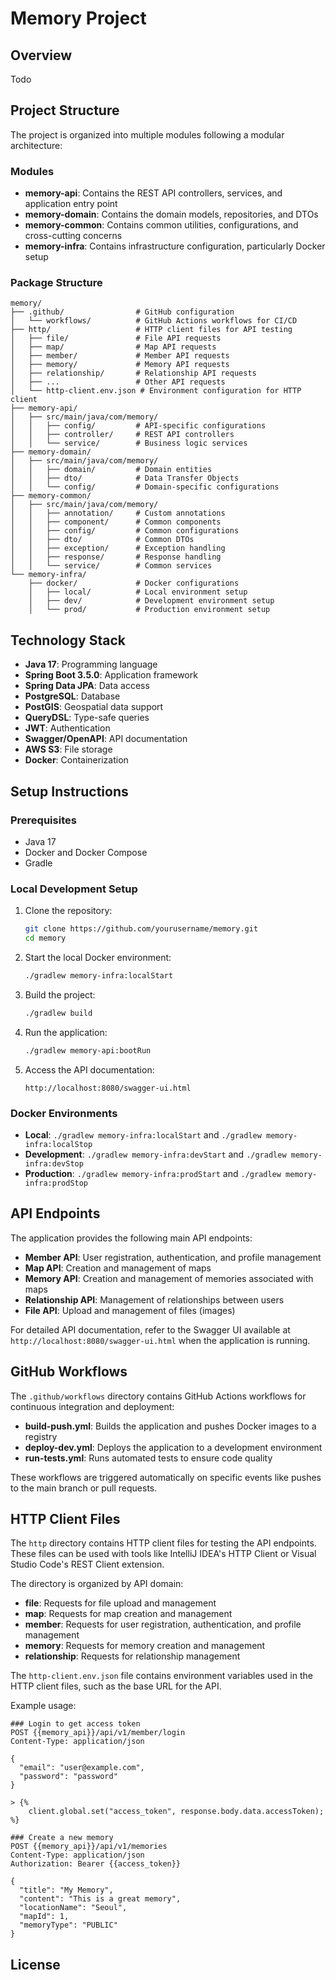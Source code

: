 # Memory Project

## Overview
Todo

## Project Structure
The project is organized into multiple modules following a modular architecture:

### Modules
- **memory-api**: Contains the REST API controllers, services, and application entry point
- **memory-domain**: Contains the domain models, repositories, and DTOs
- **memory-common**: Contains common utilities, configurations, and cross-cutting concerns
- **memory-infra**: Contains infrastructure configuration, particularly Docker setup

### Package Structure
```
memory/
├── .github/                # GitHub configuration
│   └── workflows/          # GitHub Actions workflows for CI/CD
├── http/                   # HTTP client files for API testing
│   ├── file/               # File API requests
│   ├── map/                # Map API requests
│   ├── member/             # Member API requests
│   ├── memory/             # Memory API requests
│   ├── relationship/       # Relationship API requests
│   ├── ...                 # Other API requests
│   └── http-client.env.json # Environment configuration for HTTP client
├── memory-api/
│   ├── src/main/java/com/memory/
│   │   ├── config/         # API-specific configurations
│   │   ├── controller/     # REST API controllers
│   │   └── service/        # Business logic services
├── memory-domain/
│   ├── src/main/java/com/memory/
│   │   ├── domain/         # Domain entities
│   │   ├── dto/            # Data Transfer Objects
│   │   └── config/         # Domain-specific configurations
├── memory-common/
│   ├── src/main/java/com/memory/
│   │   ├── annotation/     # Custom annotations
│   │   ├── component/      # Common components
│   │   ├── config/         # Common configurations
│   │   ├── dto/            # Common DTOs
│   │   ├── exception/      # Exception handling
│   │   ├── response/       # Response handling
│   │   └── service/        # Common services
└── memory-infra/
    ├── docker/             # Docker configurations
    │   ├── local/          # Local environment setup
    │   ├── dev/            # Development environment setup
    │   └── prod/           # Production environment setup
```

## Technology Stack
- **Java 17**: Programming language
- **Spring Boot 3.5.0**: Application framework
- **Spring Data JPA**: Data access
- **PostgreSQL**: Database
- **PostGIS**: Geospatial data support
- **QueryDSL**: Type-safe queries
- **JWT**: Authentication
- **Swagger/OpenAPI**: API documentation
- **AWS S3**: File storage
- **Docker**: Containerization

## Setup Instructions

### Prerequisites
- Java 17
- Docker and Docker Compose
- Gradle

### Local Development Setup
1. Clone the repository:
   ```bash
   git clone https://github.com/yourusername/memory.git
   cd memory
   ```

2. Start the local Docker environment:
   ```bash
   ./gradlew memory-infra:localStart
   ```

3. Build the project:
   ```bash
   ./gradlew build
   ```

4. Run the application:
   ```bash
   ./gradlew memory-api:bootRun
   ```

5. Access the API documentation:
   ```
   http://localhost:8080/swagger-ui.html
   ```

### Docker Environments
- **Local**: `./gradlew memory-infra:localStart` and `./gradlew memory-infra:localStop`
- **Development**: `./gradlew memory-infra:devStart` and `./gradlew memory-infra:devStop`
- **Production**: `./gradlew memory-infra:prodStart` and `./gradlew memory-infra:prodStop`

## API Endpoints

The application provides the following main API endpoints:

- **Member API**: User registration, authentication, and profile management
- **Map API**: Creation and management of maps
- **Memory API**: Creation and management of memories associated with maps
- **Relationship API**: Management of relationships between users
- **File API**: Upload and management of files (images)

For detailed API documentation, refer to the Swagger UI available at `http://localhost:8080/swagger-ui.html` when the application is running.

## GitHub Workflows

The `.github/workflows` directory contains GitHub Actions workflows for continuous integration and deployment:

- **build-push.yml**: Builds the application and pushes Docker images to a registry
- **deploy-dev.yml**: Deploys the application to a development environment
- **run-tests.yml**: Runs automated tests to ensure code quality

These workflows are triggered automatically on specific events like pushes to the main branch or pull requests.

## HTTP Client Files

The `http` directory contains HTTP client files for testing the API endpoints. These files can be used with tools like IntelliJ IDEA's HTTP Client or Visual Studio Code's REST Client extension.

The directory is organized by API domain:

- **file**: Requests for file upload and management
- **map**: Requests for map creation and management
- **member**: Requests for user registration, authentication, and profile management
- **memory**: Requests for memory creation and management
- **relationship**: Requests for relationship management

The `http-client.env.json` file contains environment variables used in the HTTP client files, such as the base URL for the API.

Example usage:
```http
### Login to get access token
POST {{memory_api}}/api/v1/member/login
Content-Type: application/json

{
  "email": "user@example.com",
  "password": "password"
}

> {%
    client.global.set("access_token", response.body.data.accessToken);
%}

### Create a new memory
POST {{memory_api}}/api/v1/memories
Content-Type: application/json
Authorization: Bearer {{access_token}}

{
  "title": "My Memory",
  "content": "This is a great memory",
  "locationName": "Seoul",
  "mapId": 1,
  "memoryType": "PUBLIC"
}
```

## License
